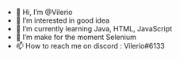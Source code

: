 - 👋 Hi, I’m @Vilerio
- 👀 I’m interested in good idea
- 🌱 I’m currently learning Java, HTML, JavaScript
- 💞️ I’m make for the moment Selenium
- 📫 How to reach me on discord : Vilerio#6133

<!---
I'm an french fondator of Selenium, an French modded minecraft server.
--->
